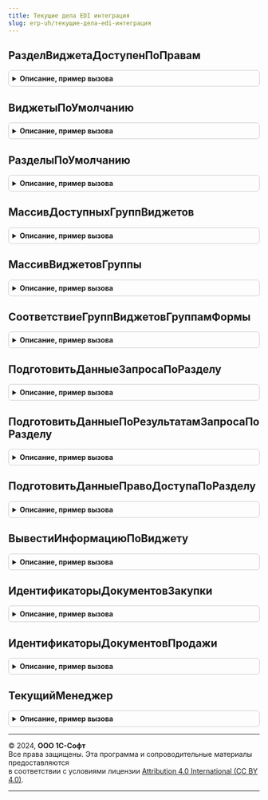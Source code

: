 ```yaml
---
title: Текущие дела EDI интеграция
slug: erp-uh/текущие-дела-edi-интеграция
---
```



## РазделВиджетаДоступенПоПравам
<details style="margin: 1em 0; padding: 0.5em; border: 1px solid #ccc; border-radius: 6px;">

<summary style="font-weight: bold; cursor: pointer;">Описание, пример вызова</summary>

```bsl

// Определяет, доступен ли раздел виджета пользователю по правам
//
// Параметры:
// 	РазделВиджета - ПеречислениеСсылка.РазделыВиджетовEDI - раздел виджета, для которого требуется определить доступность.
// Возвращаемое значение:
// 	Булево - признак доступности раздела виджета.
//
Функция РазделВиджетаДоступенПоПравам(РазделВиджета) Экспорт
```

Пример вызова
```bsl
Результат = ТекущиеДелаEDIИнтеграция.РазделВиджетаДоступенПоПравам(РазделВиджета) 
```
</details>

## ВиджетыПоУмолчанию
<details style="margin: 1em 0; padding: 0.5em; border: 1px solid #ccc; border-radius: 6px;">

<summary style="font-weight: bold; cursor: pointer;">Описание, пример вызова</summary>

```bsl

// Возвращает массив виджетов по умолчанию.
//
// Возвращаемое значение:
// 	Массив - массив массив виджетов по умолчанию.
//
Функция ВиджетыПоУмолчанию() Экспорт
```

Пример вызова
```bsl
Результат = ТекущиеДелаEDIИнтеграция.ВиджетыПоУмолчанию() 
```
</details>

## РазделыПоУмолчанию
<details style="margin: 1em 0; padding: 0.5em; border: 1px solid #ccc; border-radius: 6px;">

<summary style="font-weight: bold; cursor: pointer;">Описание, пример вызова</summary>

```bsl

// Возвращает массив разделов виджетов по умолчанию.
//
// Возвращаемое значение:
// 	Массив - массив массив разделов по умолчанию.
//
Функция РазделыПоУмолчанию(Виджет) Экспорт
```

Пример вызова
```bsl
Результат = ТекущиеДелаEDIИнтеграция.РазделыПоУмолчанию(Виджет) 
```
</details>

## МассивДоступныхГруппВиджетов
<details style="margin: 1em 0; padding: 0.5em; border: 1px solid #ccc; border-radius: 6px;">

<summary style="font-weight: bold; cursor: pointer;">Описание, пример вызова</summary>

```bsl

// Возвращает массив доступных по правам групп виджетов.
//
// Возвращаемое значение:
// 	Массив - массив доступных по правам групп виджетов.
//
Функция МассивДоступныхГруппВиджетов() Экспорт
```

Пример вызова
```bsl
Результат = ТекущиеДелаEDIИнтеграция.МассивДоступныхГруппВиджетов() 
```
</details>

## МассивВиджетовГруппы
<details style="margin: 1em 0; padding: 0.5em; border: 1px solid #ccc; border-radius: 6px;">

<summary style="font-weight: bold; cursor: pointer;">Описание, пример вызова</summary>

```bsl

// Возвращает массив виджетов группы.
//
// Возвращаемое значение:
// 	Массив - массив виджетов группы.
//
Функция МассивВиджетовГруппы(ГруппаВиджетов) Экспорт
```

Пример вызова
```bsl
Результат = ТекущиеДелаEDIИнтеграция.МассивВиджетовГруппы(ГруппаВиджетов) 
```
</details>

## СоответствиеГруппВиджетовГруппамФормы
<details style="margin: 1em 0; padding: 0.5em; border: 1px solid #ccc; border-radius: 6px;">

<summary style="font-weight: bold; cursor: pointer;">Описание, пример вызова</summary>

```bsl

// Возвращает соответствие групп виджетов группам формы текущих дел.
//
// Возвращаемое значение:
// 	Соответствие - соответствие групп виджетов группам формы текущих дел..
//
Функция СоответствиеГруппВиджетовГруппамФормы() Экспорт
```

Пример вызова
```bsl
Результат = ТекущиеДелаEDIИнтеграция.СоответствиеГруппВиджетовГруппамФормы() 
```
</details>

## ПодготовитьДанныеЗапросаПоРазделу
<details style="margin: 1em 0; padding: 0.5em; border: 1px solid #ccc; border-radius: 6px;">

<summary style="font-weight: bold; cursor: pointer;">Описание, пример вызова</summary>

```bsl

// Подготавливает данные запроса по разделу виджета
//
// Параметры:
// 	ПараметрыФормирования - Структура -
// 	Раздел                - ПеречислениеСсылка.РазделыВиджетовEDI - раздел виджета.
//
Процедура ПодготовитьДанныеЗапросаПоРазделу(ПараметрыФормирования, Раздел) Экспорт
```

Пример вызова
```bsl
ТекущиеДелаEDIИнтеграция.ПодготовитьДанныеЗапросаПоРазделу(ПараметрыФормирования, Раздел) 
```
</details>

## ПодготовитьДанныеПоРезультатамЗапросаПоРазделу
<details style="margin: 1em 0; padding: 0.5em; border: 1px solid #ccc; border-radius: 6px;">

<summary style="font-weight: bold; cursor: pointer;">Описание, пример вызова</summary>

```bsl

// Подготавливает данные разделов виджета по результатам выполненного пакета запросов
//
// Параметры:
// 	ПараметрыФормирования - Структура    - параметры формирования данных
// 	ДанныеДляВиджетов     - Соответствие - полученные в результате выполнение запросов данные.
// 	Раздел                - ПеречислениеСсылка.РазделыВиджетовEDI - раздел, для которого подготавливаются данные.
//
Процедура ПодготовитьДанныеПоРезультатамЗапросаПоРазделу(ПараметрыФормирования, ДанныеДляВиджетов, Раздел) Экспорт
```

Пример вызова
```bsl
ТекущиеДелаEDIИнтеграция.ПодготовитьДанныеПоРезультатамЗапросаПоРазделу(ПараметрыФормирования, ДанныеДляВиджетов, Раздел) 
```
</details>

## ПодготовитьДанныеПравоДоступаПоРазделу
<details style="margin: 1em 0; padding: 0.5em; border: 1px solid #ccc; border-radius: 6px;">

<summary style="font-weight: bold; cursor: pointer;">Описание, пример вызова</summary>

```bsl

// Подготавливает данные по доступности
//
// Параметры:
// 	ДанныеДляВиджетов - Соответствие       - данные для виджетов.
// 	Раздел            - ПеречислениеСсылка - раздел для которого определяется право доступа
//
Процедура ПодготовитьДанныеПравоДоступаПоРазделу(ДанныеДляВиджетов, Раздел) Экспорт
```

Пример вызова
```bsl
ТекущиеДелаEDIИнтеграция.ПодготовитьДанныеПравоДоступаПоРазделу(ДанныеДляВиджетов, Раздел) 
```
</details>

## ВывестиИнформациюПоВиджету
<details style="margin: 1em 0; padding: 0.5em; border: 1px solid #ccc; border-radius: 6px;">

<summary style="font-weight: bold; cursor: pointer;">Описание, пример вызова</summary>

```bsl

// Выводит информацию по виджету в форму текущих дел
//
// Параметры:
// 	Форма - ФормаКлиентскогоПриложения                        - форма текущих дел.
// 	Виджет - ПеречислениеСсылка.ДоступныеВиджетыТекущихДелEDI - виджет, по которому выводится информация.
// 	ПараметрыВыводаВиджетов - Структура                       - параметры вывода виджетов.
//
Процедура ВывестиИнформациюПоВиджету(Форма, Виджет, ПараметрыВыводаВиджетов) Экспорт
```

Пример вызова
```bsl
ТекущиеДелаEDIИнтеграция.ВывестиИнформациюПоВиджету(Форма, Виджет, ПараметрыВыводаВиджетов) 
```
</details>

## ИдентификаторыДокументовЗакупки
<details style="margin: 1em 0; padding: 0.5em; border: 1px solid #ccc; border-radius: 6px;">

<summary style="font-weight: bold; cursor: pointer;">Описание, пример вызова</summary>

```bsl

// Возвращает массив идентификаторов документов закупки.
//
// Возвращаемое значение:
// 	Массив - массив идентификаторов документов закупки.
//
Функция ИдентификаторыДокументовЗакупки() Экспорт
```

Пример вызова
```bsl
Результат = ТекущиеДелаEDIИнтеграция.ИдентификаторыДокументовЗакупки() 
```
</details>

## ИдентификаторыДокументовПродажи
<details style="margin: 1em 0; padding: 0.5em; border: 1px solid #ccc; border-radius: 6px;">

<summary style="font-weight: bold; cursor: pointer;">Описание, пример вызова</summary>

```bsl

// Возвращает массив идентификаторов документов продажи.
//
// Возвращаемое значение:
// 	Массив - массив идентификаторов документов продажи.
//
Функция ИдентификаторыДокументовПродажи() Экспорт
```

Пример вызова
```bsl
Результат = ТекущиеДелаEDIИнтеграция.ИдентификаторыДокументовПродажи() 
```
</details>

## ТекущийМенеджер
<details style="margin: 1em 0; padding: 0.5em; border: 1px solid #ccc; border-radius: 6px;">

<summary style="font-weight: bold; cursor: pointer;">Описание, пример вызова</summary>

```bsl

// Возвращает текущего менеджера
//
// Возвращаемое значение:
// 	СправочникСсылка.ВнешниеПользователи, СправочникСсылка.Пользователи - текущий менеджер
//
Функция ТекущийМенеджер() Экспорт
```

Пример вызова
```bsl
Результат = ТекущиеДелаEDIИнтеграция.ТекущийМенеджер() 
```
</details>

---

© 2024, **ООО 1С-Софт**  
Все права защищены. Эта программа и сопроводительные материалы предоставляются  
в соответствии с условиями лицензии [Attribution 4.0 International (CC BY 4.0)](https://creativecommons.org/licenses/by/4.0/legalcode).

---
